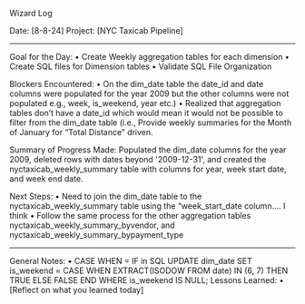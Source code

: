 Wizard Log

Date: [8-8-24]
Project: [NYC Taxicab Pipeline]
________________________________________
Goal for the Day:
•	Create Weekly aggregation tables for each dimension
•	Create SQL files for Dimension tables
•	Validate SQL File Organization

Blockers Encountered:
•	On the dim_date table the date_id and date columns were populated for the year 2009 but the other columns were not populated e.g., week, is_weekend, year etc.)
•	Realized that aggregation tables don’t have a date_id which would mean it would not be possible to filter from the dim_date table (i.e., Provide weekly summaries for the Month of January for “Total Distance” driven.

Summary of Progress Made:
Populated the dim_date columns for the year 2009, deleted rows with dates beyond '2009-12-31', and created the nyctaxicab_weekly_summary table with columns for year, week start date, and week end date.

Next Steps:
•	Need to join the dim_date table to the nyctaxicab_weekly_summary table using the “week_start_date column…. I think
•	Follow the same process for the other aggregation tables nyctaxicab_weekly_summary_byvendor, and nyctaxicab_weekly_summary_bypayment_type
________________________________________
General Notes:
•	CASE WHEN = IF in SQL
UPDATE dim_date
SET is_weekend = CASE 
                    WHEN EXTRACT(ISODOW FROM date) IN (6, 7) THEN TRUE 
                    ELSE FALSE 
                 END
WHERE is_weekend IS NULL;
Lessons Learned:
•	[Reflect on what you learned today]